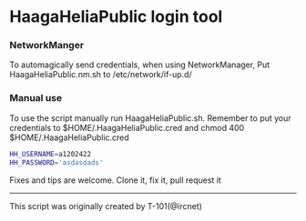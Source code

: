 HaagaHeliaPublic login tool
===========================


### NetworkManger ###
To automagically send credentials, when using NetworkManager, Put HaagaHeliaPublic.nm.sh to /etc/network/if-up.d/


### Manual use ###
To use the script manually run HaagaHeliaPublic.sh. 
Remember to put your credentials to $HOME/.HaagaHeliaPublic.cred and chmod 400 $HOME/.HaagaHeliaPublic.cred

~~~bash
HH_USERNAME=a1202422
HH_PASSWORD='asdasdads'
~~~


Fixes and tips are welcome. Clone it, fix it, pull request it

---
This script was originally created by T-101(@ircnet) 
